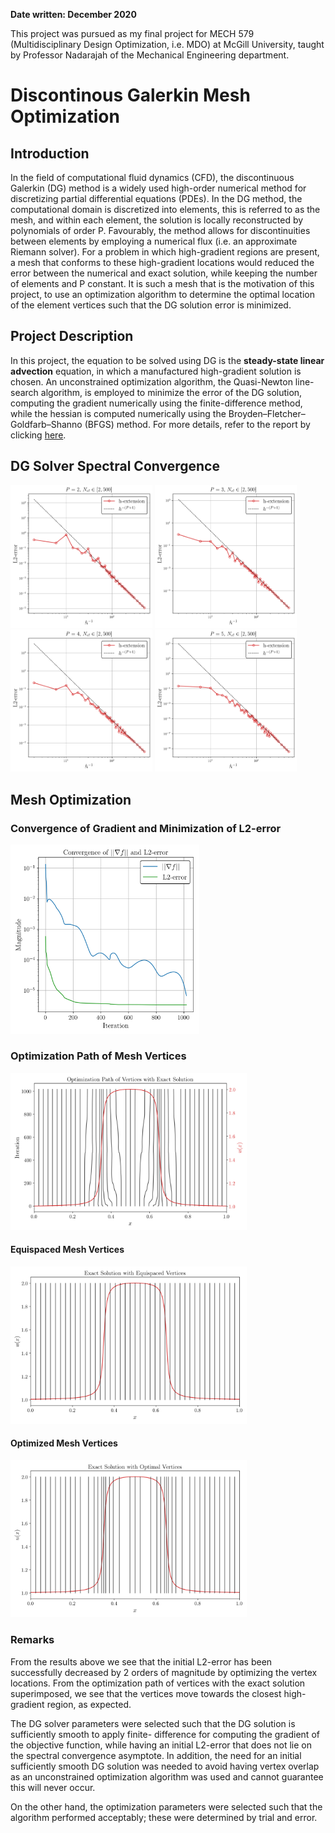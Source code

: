 **Date written: December 2020**

This project was pursued as my final project for MECH 579 (Multidisciplinary Design Optimization, i.e. MDO) at McGill University, taught by Professor Nadarajah of the Mechanical Engineering department.

# Discontinous Galerkin Mesh Optimization

## Introduction

In the field of computational fluid dynamics (CFD), the discontinuous Galerkin (DG) method is a widely used high-order numerical method for discretizing partial differential equations (PDEs). In the DG method, the computational domain is discretized into elements, this is referred to as the mesh, and within each element, the solution is locally reconstructed by polynomials of order P. Favourably, the method allows for discontinuities between elements by employing a numerical flux (i.e. an approximate Riemann solver). For a problem in which high-gradient regions are present, a mesh that conforms to these high-gradient locations would reduced the error between the numerical and exact solution, while keeping the number of elements and P constant. It is such a mesh that is the motivation of this project, to use an optimization algorithm to determine the optimal location of the element vertices such that the DG solution error is minimized.

## Project Description

In this project, the equation to be solved using DG is the **steady-state linear advection** equation, in which a manufactured high-gradient solution is chosen. An unconstrained optimization algorithm, the Quasi-Newton line-search algorithm, is employed to minimize the error of the DG solution, computing the gradient numerically using the finite-difference method, while the hessian is computed numerically using the Broyden–Fletcher–Goldfarb–Shanno (BFGS) method. For more details, refer to the report by clicking [here](https://drive.google.com/file/d/1GbJ9X1QdWYxXuT8GbWvLEF5mlCfxHY86/view?usp=sharing).

## DG Solver Spectral Convergence

<img src="https://raw.githubusercontent.com/jbrillon/DG-Mesh-Optimization/master/tests/h_convergence/Figures/h_convergence_P_2.png" width="45%"></img>
<img src="https://raw.githubusercontent.com/jbrillon/DG-Mesh-Optimization/master/tests/h_convergence/Figures/h_convergence_P_3.png" width="45%"></img>
<img src="https://raw.githubusercontent.com/jbrillon/DG-Mesh-Optimization/master/tests/h_convergence/Figures/h_convergence_P_4.png" width="45%"></img>
<img src="https://raw.githubusercontent.com/jbrillon/DG-Mesh-Optimization/master/tests/h_convergence/Figures/h_convergence_P_5.png" width="45%"></img>

## Mesh Optimization

### Convergence of Gradient and Minimization of L2-error

<img src="https://raw.githubusercontent.com/jbrillon/DG-Mesh-Optimization/master/tests/mesh_optimization/Figures/MDO/convergence.png" width="60%"></img>

### Optimization Path of Mesh Vertices

<img src="https://raw.githubusercontent.com/jbrillon/DG-Mesh-Optimization/master/tests/mesh_optimization/Figures/MDO/path_of_vertices_with_solution.png" width="75%"></img>

#### Equispaced Mesh Vertices

<img src="https://raw.githubusercontent.com/jbrillon/DG-Mesh-Optimization/master/tests/mesh_optimization/Figures/MDO/exact_sol_equispaced_vertices.png" width="75%"></img>

#### Optimized Mesh Vertices

<img src="https://raw.githubusercontent.com/jbrillon/DG-Mesh-Optimization/master/tests/mesh_optimization/Figures/MDO/exact_sol_optimal_vertices.png" width="75%"></img>

### Remarks

From the results above we see that the initial L2-error has been successfully decreased by 2 orders of magnitude by optimizing the vertex locations. From the optimization path of vertices with the exact solution superimposed, we see that the vertices move towards the closest high-gradient region, as expected.

The DG solver parameters were selected such that the DG solution is sufficiently smooth to apply finite- difference for computing the gradient of the objective function, while having an initial L2-error that does not lie on the spectral convergence asymptote. In addition, the need for an initial sufficiently smooth DG solution was needed to avoid having vertex overlap as an unconstrained optimization algorithm was used and cannot guarantee this will never occur.

On the other hand, the optimization parameters were selected such that the algorithm performed acceptably; these were determined by trial and error.